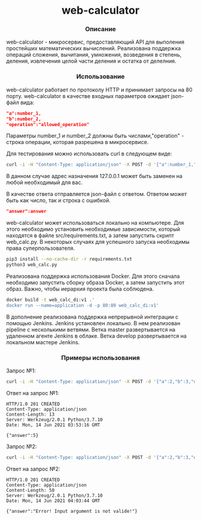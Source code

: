 <h1 align="center">web-calculator</h1>

<h3 align="center">Описание</h3>
web-calculator - микросервис, предоставляющий API для выполения простейших математических вычислений. Реализована поддержка операций сложения, вычитания, умножения, возведения в степень, деления, извлечения целой части деления и остатка от делелния.

<h3 align="center">Использование</h3>
web-calculator работает по протоколу HTTP и принимает запросы на 80 порту. web-calculator в качестве входных параметров ожидает json-файл вида:

```json
"a":number_1,
"b":number_2,
"operation":"allowed_operation"
```

Параметры number_1 и number_2 должны быть числами,"operation" - строка операции, которая разрешена в микросервисе.

Для тестирования можно использовать curl в следующем виде:
```bash
curl -i -H "Content-Type: application/json" -X POST -d '{"a":number_1,"b":number_2,"operation":"allowed_operation"}' "http://127.0.0.1/calc/my_api/v1/"
```
В данном случае адрес назначения 127.0.0.1 может быть заменен на любой необходимый для вас.

В качестве ответа отправляется json-файл с ответом. Ответом может быть как число, так и строка с ошибкой.
```json
"answer":answer
```

web-calculator может использоваться локально на компьютере. Для этого необходимо установить необходимые зависимости, который находятся в файле src/requirements.txt, а затем запустить скрипт web_calc.py. В некоторых случаях для успешного запуска необходимы права суперпользователя.

```bash
pip3 install --no-cache-dir -r requirements.txt
python3 web_calc.py
```

Реализована поддержка использования Docker. Для этого сначала необходимо запустить сборку образа Docker, а затем запустить этот образ. Важно, чтобы иерархия проекта была соблюдена.

```bash
docker build -t web_calc_di:v1 .'
docker run --name=application -d -p 80:80 web_calc_di:v1'
```

В дополнение реализована поддержка непрерывной интеграции с помощью Jenkins. Jenkins установлен локально. В нем реализован pipeline с несколькими ветвями. Ветка master развертывается на удаленном агенте Jenkins в облаке. Ветка develop развертывается на локальном мастере Jenkins.


<h3 align="center">Примеры использования</h3>

Запрос №1:

```bash
curl -i -H "Content-Type: application/json" -X POST -d '{"a":2,"b":3,"operation":"+"}' "http://127.0.0.1/calc/my_api/v1/"
```

Ответ на запрос №1:

```http
HTTP/1.0 201 CREATED
Content-Type: application/json
Content-Length: 13
Server: Werkzeug/2.0.1 Python/3.7.10
Date: Mon, 14 Jun 2021 03:53:16 GMT

{"answer":5}
```

Запрос №2:

```bash
curl -i -H "Content-Type: application/json" -X POST -d '{"a":2,"b":3,"operation":"log"}' "http://127.0.0.1/calc/my_api/v1/"
```

Ответ на запрос №2:

```http
HTTP/1.0 201 CREATED
Content-Type: application/json
Content-Length: 50
Server: Werkzeug/2.0.1 Python/3.7.10
Date: Mon, 14 Jun 2021 04:03:44 GMT

{"answer":"Error! Input argument is not valide!"}
```
